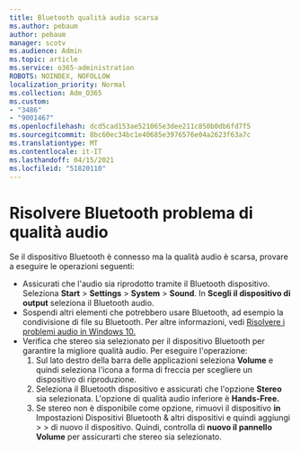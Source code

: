 ```yaml
---
title: Bluetooth qualità audio scarsa
ms.author: pebaum
author: pebaum
manager: scotv
ms.audience: Admin
ms.topic: article
ms.service: o365-administration
ROBOTS: NOINDEX, NOFOLLOW
localization_priority: Normal
ms.collection: Adm_O365
ms.custom:
- "3486"
- "9001467"
ms.openlocfilehash: dcd5cad153ae521065e3dee211c850b0db6fd7f5
ms.sourcegitcommit: 8bc60ec34bc1e40685e3976576e04a2623f63a7c
ms.translationtype: MT
ms.contentlocale: it-IT
ms.lasthandoff: 04/15/2021
ms.locfileid: "51820110"
---
```

# <a name="fix-bluetooth-audio-quality-issue"></a>Risolvere Bluetooth problema di qualità audio

Se il dispositivo Bluetooth è connesso ma la qualità audio è scarsa, provare a eseguire le operazioni seguenti:

- Assicurati che l'audio sia riprodotto tramite il Bluetooth dispositivo. Seleziona **Start**  >  **Settings**  >  **System**  >  **Sound**. In **Scegli il dispositivo di output** seleziona il Bluetooth audio.
- Sospendi altri elementi che potrebbero usare Bluetooth, ad esempio la condivisione di file su Bluetooth. Per altre informazioni, vedi [Risolvere i problemi audio in Windows 10.](https://support.microsoft.com/help/4520288/windows-10-fix-sound-problems)
- Verifica che stereo sia selezionato per il dispositivo Bluetooth per garantire la migliore qualità audio. Per eseguire l'operazione: 
    1. Sul lato destro della barra delle applicazioni seleziona **Volume** e quindi seleziona l'icona a forma di freccia per scegliere un dispositivo di riproduzione.
    2. Seleziona il Bluetooth dispositivo e assicurati che l'opzione **Stereo** sia selezionata. L'opzione di qualità audio inferiore è **Hands-Free.**
    3. Se stereo non è disponibile come opzione, rimuovi il dispositivo **in** Impostazioni Dispositivi Bluetooth & altri dispositivi e quindi aggiungi  >    >  di nuovo il dispositivo. Quindi, controlla di **nuovo il pannello Volume** per assicurarti che stereo sia selezionato.

